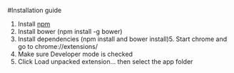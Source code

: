 #Installation guide
1. Install  [npm]
2. Install bower (npm install -g bower)
3. Install dependencies (npm install and bower install)5. Start chrome and go to chrome://extensions/
4. Make sure Developer mode is checked
5. Click Load unpacked extension... then select the app folder


[npm]:https://www.npmjs.org/


